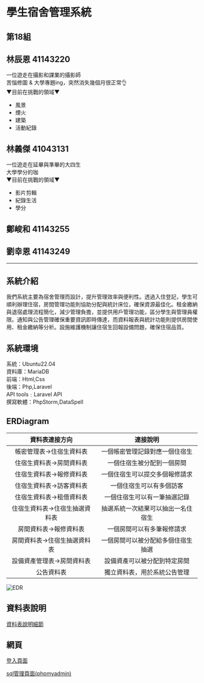 # 學生宿舍管理系統
## 第18組
## 林辰恩 41143220
一位遊走在攝影和課業的攝影師  
苦惱修圖 & 大學專題ing，突然消失幾個月很正常👌  
 ▼目前在挑戰的領域▼  
- 風景  
- 煙火  
- 建築  
- 活動紀錄  


## 林義傑 41043131
一位遊走在延畢與準畢的大四生  
大學學分的咖  
 ▼目前在挑戰的領域▼  
- 影片剪輯  
- 紀錄生活
- 學分  

## 鄭峻和 41143255


## 劉幸恩 41143249
---
## 系統介紹
我們系統主要為宿舍管理而設計，提升管理效率與便利性。透過入住登記，學生可順利辦理住宿，房間管理功能則協助分配與統計床位，確保資源最佳化。租金繳納與退宿處理流程簡化，減少管理負擔，並提供用戶管理功能，區分學生與管理員權限。通知與公告管理確保重要資訊即時傳達，而資料報表與統計功能則提供房間使用、租金繳納等分析。設施維護機制讓住宿生回報設備問題，確保住宿品質。

## 系統環境
系統：Ubuntu22.04</br>
資料庫：MariaDB</br>
前端：Html,Css</br>
後端：Php,Laravel</br>
API tools﹕Laravel API</br>
撰寫軟體：PhpStorm,DataSpell</br>

## ERDiagram
|資料表連接方向|連接說明|
|:--:|:--:|
|帳密管理表->住宿生資料表|一個帳密管理記錄對應一個住宿生|
|住宿生資料表->房間資料表|一個住宿生被分配到一個房間|
|住宿生資料表->報修資料表|一個住宿生可以提交多個報修請求|
|住宿生資料表->訪客資料表|一個住宿生可以有多個訪客|
|住宿生資料表->租借資料表|一個住宿生可以有一筆抽選記錄|
|住宿生資料表->住宿生抽選資料表|抽選系統一次結果可以抽出一名住宿生|
|房間資料表->報修資料表|一個房間可以有多筆報修請求|
|房間資料表->住宿生抽選資料表|一個房間可以被分配給多個住宿生抽選|
|設備資產管理表->房間資料表|設備資產可以被分配到特定房間|
|公告資料表|獨立資料表，用於系統公告管理|


![EDR](https://github.com/user-attachments/assets/f8693b43-0178-4651-ab9a-17ad21de8761)


## 資料表說明

[資料表說明細節](sql/sql.md)

## 網頁

[登入頁面](http://ccissql.myddns.me)

[sql管理頁面(phpmyadmin)](http://ccissql.myddns.me/phpmyadmin/)


